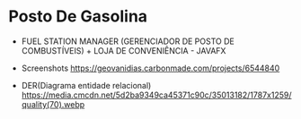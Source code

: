 # Posto De Gasolina
- FUEL STATION MANAGER (GERENCIADOR DE POSTO DE COMBUSTÍVEIS) + LOJA DE CONVENIÊNCIA - JAVAFX

- Screenshots
https://geovanidias.carbonmade.com/projects/6544840

- DER(Diagrama entidade relacional)
https://media.cmcdn.net/5d2ba9349ca45371c90c/35013182/1787x1259/quality(70).webp
